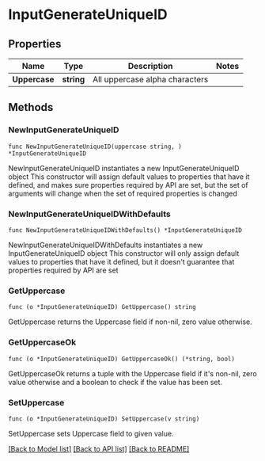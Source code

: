 # InputGenerateUniqueID

## Properties

Name | Type | Description | Notes
------------ | ------------- | ------------- | -------------
**Uppercase** | **string** | All uppercase alpha characters | 

## Methods

### NewInputGenerateUniqueID

`func NewInputGenerateUniqueID(uppercase string, ) *InputGenerateUniqueID`

NewInputGenerateUniqueID instantiates a new InputGenerateUniqueID object
This constructor will assign default values to properties that have it defined,
and makes sure properties required by API are set, but the set of arguments
will change when the set of required properties is changed

### NewInputGenerateUniqueIDWithDefaults

`func NewInputGenerateUniqueIDWithDefaults() *InputGenerateUniqueID`

NewInputGenerateUniqueIDWithDefaults instantiates a new InputGenerateUniqueID object
This constructor will only assign default values to properties that have it defined,
but it doesn't guarantee that properties required by API are set

### GetUppercase

`func (o *InputGenerateUniqueID) GetUppercase() string`

GetUppercase returns the Uppercase field if non-nil, zero value otherwise.

### GetUppercaseOk

`func (o *InputGenerateUniqueID) GetUppercaseOk() (*string, bool)`

GetUppercaseOk returns a tuple with the Uppercase field if it's non-nil, zero value otherwise
and a boolean to check if the value has been set.

### SetUppercase

`func (o *InputGenerateUniqueID) SetUppercase(v string)`

SetUppercase sets Uppercase field to given value.



[[Back to Model list]](../README.md#documentation-for-models) [[Back to API list]](../README.md#documentation-for-api-endpoints) [[Back to README]](../README.md)



